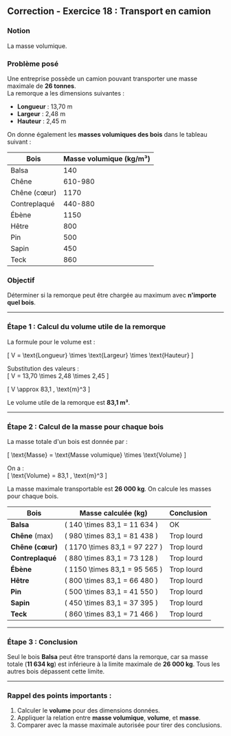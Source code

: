 ## **Correction - Exercice 18 : Transport en camion**

### **Notion**  
La masse volumique.

### **Problème posé**  
Une entreprise possède un camion pouvant transporter une masse maximale de **26 tonnes**.  
La remorque a les dimensions suivantes :  
- **Longueur** : 13,70 m  
- **Largeur** : 2,48 m  
- **Hauteur** : 2,45 m  

On donne également les **masses volumiques des bois** dans le tableau suivant :

| **Bois**           | **Masse volumique (kg/m³)** |
|--------------------|----------------------------|
| Balsa              | 140                        |
| Chêne              | 610-980                    |
| Chêne (cœur)       | 1170                       |
| Contreplaqué       | 440-880                    |
| Ébène              | 1150                       |
| Hêtre              | 800                        |
| Pin                | 500                        |
| Sapin              | 450                        |
| Teck               | 860                        |

### **Objectif**  
Déterminer si la remorque peut être chargée au maximum avec **n'importe quel bois**.

---

### **Étape 1 : Calcul du volume utile de la remorque**  
La formule pour le volume est :  

\[
V = \text{Longueur} \times \text{Largeur} \times \text{Hauteur}
\]

Substitution des valeurs :  
\[
V = 13,70 \times 2,48 \times 2,45
\]

\[
V \approx 83,1 \, \text{m}^3
\]

Le volume utile de la remorque est **83,1 m³**.

---

### **Étape 2 : Calcul de la masse pour chaque bois**  
La masse totale d'un bois est donnée par :  

\[
\text{Masse} = \text{Masse volumique} \times \text{Volume}
\]

On a :  
\[
\text{Volume} = 83,1 \, \text{m}^3
\]

La masse maximale transportable est **26 000 kg**. On calcule les masses pour chaque bois.

| **Bois**           | **Masse calculée (kg)**       | **Conclusion**          |
|--------------------|-------------------------------|-------------------------|
| **Balsa**          | \( 140 \times 83,1 = 11 634 \) | OK                     |
| **Chêne** (max)    | \( 980 \times 83,1 = 81 438 \) | Trop lourd             |
| **Chêne (cœur)**   | \( 1170 \times 83,1 = 97 227 \) | Trop lourd             |
| **Contreplaqué**   | \( 880 \times 83,1 = 73 128 \) | Trop lourd             |
| **Ébène**          | \( 1150 \times 83,1 = 95 565 \) | Trop lourd             |
| **Hêtre**          | \( 800 \times 83,1 = 66 480 \) | Trop lourd             |
| **Pin**            | \( 500 \times 83,1 = 41 550 \) | Trop lourd             |
| **Sapin**          | \( 450 \times 83,1 = 37 395 \) | Trop lourd             |
| **Teck**           | \( 860 \times 83,1 = 71 466 \) | Trop lourd             |

---

### **Étape 3 : Conclusion**  
Seul le bois **Balsa** peut être transporté dans la remorque, car sa masse totale (**11 634 kg**) est inférieure à la limite maximale de **26 000 kg**. Tous les autres bois dépassent cette limite.

---

### **Rappel des points importants :**  
1. Calculer le **volume** pour des dimensions données.  
2. Appliquer la relation entre **masse volumique**, **volume**, et **masse**.  
3. Comparer avec la masse maximale autorisée pour tirer des conclusions.
